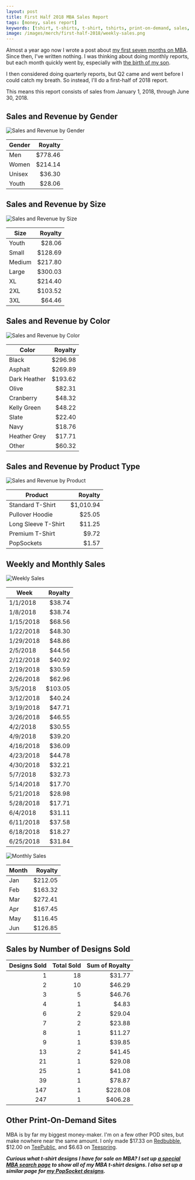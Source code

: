 ```yaml
---
layout: post
title: First Half 2018 MBA Sales Report
tags: [money, sales report]
keywords: [tshirt, t-shirts, t-shirt, tshirts, print-on-demand, sales, entrepreneur, excel, charts]
image: /images/merch/first-half-2018/weekly-sales.png
---
```


Almost a year ago now I wrote a post about [my first seven months on MBA](https://hendrixjoseph.github.io/my-first-seven-months-on-mba-sales-report/). Since then, I've written nothing. I was thinking about doing monthly reports, but each month quickly went by, especially with [the birth of my son](https://hendrixjoseph.github.io/life-update/).

I then considered doing quarterly reports, but Q2 came and went before I could catch my breath. So instead, I'll do a first-half of 2018 report.

This means this report consists of sales from January 1, 2018, through June 30, 2018.

## Sales and Revenue by Gender

![Sales and Revenue by Gender](/images/merch/first-half-2018/gender-sales-pie.png)

Gender | Royalty
--- | ---:
Men |  $778.46
Women |  $214.14
Unisex |  $36.30
Youth |  $28.06

## Sales and Revenue by Size

![Sales and Revenue by Size](/images/merch/first-half-2018/size-sales-pie.png)

Size | Royalty
--- | ---:
Youth |  $28.06
Small |  $128.69
Medium |  $217.80
Large |  $300.03
XL |  $214.40
2XL |  $103.52
3XL |  $64.46

## Sales and Revenue by Color

![Sales and Revenue by Color](/images/merch/first-half-2018/color-sales-pie.png)

Color | Royalty
--- | ---:
Black |  $296.98
Asphalt |  $269.89
Dark Heather |  $193.62
Olive |  $82.31
Cranberry |  $48.32
Kelly Green |  $48.22
Slate |  $22.40
Navy |  $18.76
Heather Grey |  $17.71
Other |  $60.32

## Sales and Revenue by Product Type

![Sales and Revenue by Product](/images/merch/first-half-2018/product-sales-pie.png)

Product | Royalty
--- | ---:
Standard T-Shirt |  $1,010.94
Pullover Hoodie |  $25.05
Long Sleeve T-Shirt |  $11.25
Premium T-Shirt |  $9.72
PopSockets |  $1.57

## Weekly and Monthly Sales

![Weekly Sales](/images/merch/first-half-2018/weekly-sales.png)

Week | Royalty
--- | ---:
1/1/2018 |  $38.74
1/8/2018 |  $38.74
1/15/2018 |  $68.56
1/22/2018 |  $48.30
1/29/2018 |  $48.86
2/5/2018 |  $44.56
2/12/2018 |  $40.92
2/19/2018 |  $30.59
2/26/2018 |  $62.96
3/5/2018 |  $103.05
3/12/2018 |  $40.24
3/19/2018 |  $47.71
3/26/2018 |  $46.55
4/2/2018 |  $30.55
4/9/2018 |  $39.20
4/16/2018 |  $36.09
4/23/2018 |  $44.78
4/30/2018 |  $32.21
5/7/2018 |  $32.73
5/14/2018 |  $17.70
5/21/2018 |  $28.98
5/28/2018 |  $17.71
6/4/2018 |  $31.11
6/11/2018 |  $37.58
6/18/2018 |  $18.27
6/25/2018 |  $31.84

![Monthly Sales](/images/merch/first-half-2018/monthly-sales.png)

Month | Royalty
--- | ---:
Jan |  $212.05
Feb |  $163.32
Mar |  $272.41
Apr |  $167.45
May |  $116.45
Jun |  $126.85

## Sales by Number of Designs Sold

Designs Sold | Total Sold | Sum of Royalty
---: | ---: | ---:
1 | 18 |  $31.77
2 | 10 |  $46.29
3 | 5 |  $46.76
4 | 1 |  $4.83
6 | 2 |  $29.04
7 | 2 |  $23.88
8 | 1 |  $11.27
9 | 1 |  $39.85
13 | 2 |  $41.45
21 | 1 |  $29.08
25 | 1 |  $41.08
39 | 1 |  $78.87
147 | 1 |  $228.08
247 | 1 |  $406.28


## Other Print-On-Demand Sites

MBA is by far my biggest money-maker. I'm on a few other POD sites, but make nowhere near the same amount. I only made $17.33 on [Redbubble](https://www.redbubble.com/en/people/joehx), $12.00 on [TeePublic](https://hendrixjoseph.github.io/teepublic/), and $6.63 on [Teespring](https://teespring.com/stores/joehxs-store).

***Curious what t-shirt designs I have for sale on MBA? I set up [a special MBA search page](https://hendrixjoseph.github.io/t-shirts/) to show all of my MBA t-shirt designs. I also set up a similar page for [my PopSocket designs](https://hendrixjoseph.github.io/popsockets/).***